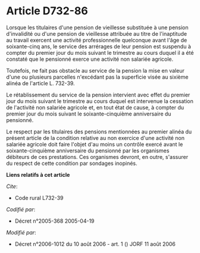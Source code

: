 # Article D732-86

Lorsque les titulaires d'une pension de vieillesse substituée à une pension d'invalidité ou d'une pension de vieillesse
attribuée au titre de l'inaptitude au travail exercent une activité professionnelle quelconque avant l'âge de soixante-cinq
ans, le service des arrérages de leur pension est suspendu à compter du premier jour du mois suivant le trimestre au cours
duquel il a été constaté que le pensionné exerce une activité non salariée agricole.

Toutefois, ne fait pas obstacle au service de la pension la mise en valeur d'une ou plusieurs parcelles n'excédant pas la
superficie visée au sixième alinéa de l'article L. 732-39.

Le rétablissement du service de la pension intervient avec effet du premier jour du mois suivant le trimestre au cours duquel
est intervenue la cessation de l'activité non salariée agricole et, en tout état de cause, à compter du premier jour du mois
suivant le soixante-cinquième anniversaire du pensionné.

Le respect par les titulaires des pensions mentionnées au premier alinéa du présent article de la condition relative au non
exercice d'une activité non salariée agricole doit faire l'objet d'au moins un contrôle exercé avant le soixante-cinquième
anniversaire du pensionné par les organismes débiteurs de ces prestations. Ces organismes devront, en outre, s'assurer du
respect de cette condition par sondages inopinés.

**Liens relatifs à cet article**

_Cite_:

  - Code rural L732-39

_Codifié par_:

  - Décret n°2005-368 2005-04-19

_Modifié par_:

  - Décret n°2006-1012 du 10 août 2006 - art. 1 () JORF 11 août 2006
